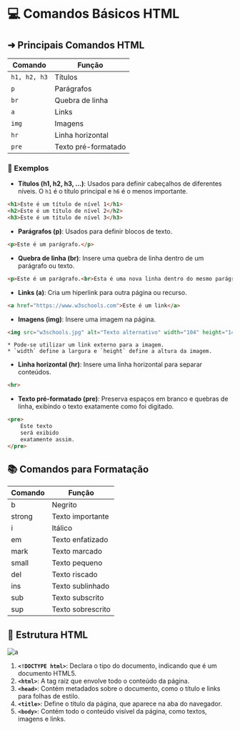 # 💻 Comandos Básicos HTML

## ➜ Principais Comandos HTML

| Comando           | Função                      |
|-------------------|-----------------------------|
| `h1, h2, h3`      | Títulos                     |
| `p`               | Parágrafos                  |
| `br`              | Quebra de linha             |
| `a`               | Links                       |
| `img`             | Imagens                     |
| `hr`              | Linha horizontal            |
| `pre`             | Texto pré-formatado         |

### 📌 Exemplos

- **Títulos (h1, h2, h3, ...)**: Usados para definir cabeçalhos de diferentes níveis. O `h1` é o título principal e `h6` é o menos importante.
  
```html
<h1>Este é um título de nível 1</h1>
<h2>Este é um título de nível 2</h2>
<h3>Este é um título de nível 3</h3>

```

* **Parágrafos (p)**: Usados para definir blocos de texto.

``` html
<p>Este é um parágrafo.</p>

```

- **Quebra de linha (br)**: Insere uma quebra de linha dentro de um parágrafo ou texto.

```html
<p>Este é um parágrafo.<br>Esta é uma nova linha dentro do mesmo parágrafo.</p>

```

- **Links (a)**: Cria um hiperlink para outra página ou recurso.

```html
<a href="https://www.w3schools.com">Este é um link</a>

```

- **Imagens (img)**: Insere uma imagem na página.

```html
<img src="w3schools.jpg" alt="Texto alternativo" width="104" height="142">

```
    * Pode-se utilizar um link externo para a imagem.
    * `width` define a largura e `height` define a altura da imagem.

- **Linha horizontal (hr)**: Insere uma linha horizontal para separar conteúdos.

```html
<hr>

```

- **Texto pré-formatado (pre)**: Preserva espaços em branco e quebras de linha, exibindo o texto exatamente como foi digitado.

```html
<pre>
    Este texto
    será exibido
    exatamente assim.
</pre>

```
## 📚 Comandos para Formatação

| Comando | Função |
| --- | --- |
| b | Negrito |
| strong | Texto importante |
| i | Itálico |
| em | Texto enfatizado |
| mark | Texto marcado |
| small | Texto pequeno |
| del | Texto riscado |
| ins | Texto sublinhado |
| sub | Texto subscrito |
| sup | Texto sobrescrito |

## 🔎 Estrutura HTML
![a](https://pensandonaweb.com.br/content/images/2014/Aug/html-hierarchy.png)

1. **`<!DOCTYPE html>`**: Declara o tipo do documento, indicando que é um documento HTML5.
2. **`<html>`**: A tag raiz que envolve todo o conteúdo da página.
3. **`<head>`**: Contém metadados sobre o documento, como o título e links para folhas de estilo.
4. **`<title>`**: Define o título da página, que aparece na aba do navegador.
5. **`<body>`**: Contém todo o conteúdo visível da página, como textos, imagens e links.

